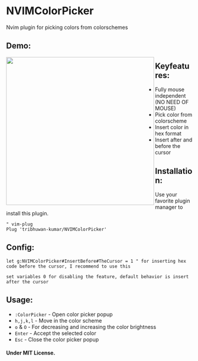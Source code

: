 # NVIMColorPicker
Nvim plugin for picking colors from colorschemes

## Demo:
<img src="https://github.com/tribhuwan-kumar/NVIMColorPicker/assets/118052427/cd087696-1544-4e38-b353-6e29368f8702" width="400" height="auto" align="left" /> 


## Keyfeatures:
- Fully mouse independent (NO NEED OF MOUSE)
- Pick color from colorscheme
- Insert color in hex format
- Insert after and before the cursor

## Installation:
Use your favorite plugin manager to install this plugin.
```vim
" vim-plug
Plug 'tribhuwan-kumar/NVIMColorPicker'
```

## Config:
```vim
let g:NVIMColorPicker#InsertBefore#TheCursor = 1 " for inserting hex code before the cursor, I recommend to use this
```
`set variables 0 for disabling the feature, default behavior is insert after the cursor`

## Usage:
- `:ColorPicker` - Open color picker popup
- `h,j,k,l` - Move in the color scheme
- `o` & `O` - For decreasing and increasing the color brightness
- `Enter` - Accept the selected color
- `Esc` - Close the color picker popup


#### Under MIT License.
